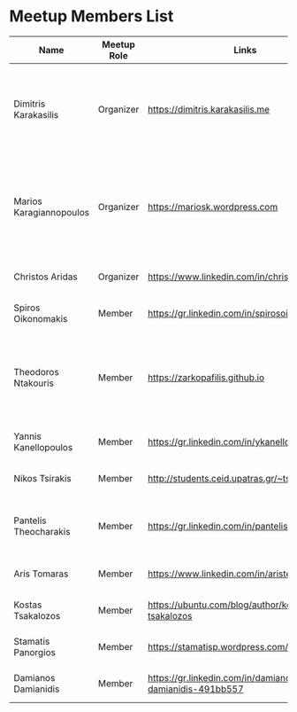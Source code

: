 # Meetup Members List

|Name|Meetup Role|Links|Topics Presentations|
|---|---|---|---|
|Dimitris Karakasilis|Organizer|https://dimitris.karakasilis.me|[Introduction Meetup](https://github.com/western-greece-developers/meetup/tree/master/meetups/001), [Dockers 101] (https://github.com/western-greece-developers/meetup/tree/master/meetups/002), [Dockers Workshop] (https://github.com/western-greece-developers/meetup/tree/master/meetups/003), [Home automation](https://github.com/western-greece-developers/meetup/tree/master/meetups/007),[Introduction to CloudFoundry](https://github.com/western-greece-developers/meetup/tree/master/meetups/009),[Pair programming game](https://github.com/western-greece-developers/meetup/tree/master/meetups/010)|
|Marios Karagiannopoulos|Organizer|https://mariosk.wordpress.com|[Remote Working] (https://github.com/western-greece-developers/meetup/tree/master/meetups/002), [Dockers Workshop] (https://github.com/western-greece-developers/meetup/tree/master/meetups/003), [HTTP Request Lifecycle](https://github.com/western-greece-developers/meetup/tree/master/meetups/004), [Blockchain & Cryptocurrencies](https://github.com/western-greece-developers/meetup/tree/master/meetups/006), [Pair programming game](https://github.com/western-greece-developers/meetup/tree/master/meetups/010), [Kubernetes Workshop 101](https://github.com/western-greece-developers/meetup/tree/master/meetups/013)|
|Christos Aridas|Organizer|https://www.linkedin.com/in/christos-aridas|[Remote Working] (https://github.com/western-greece-developers/meetup/tree/master/meetups/002)|
|Spiros Oikonomakis|Member|https://gr.linkedin.com/in/spirosoik|[Dockers Workshop] (https://github.com/western-greece-developers/meetup/tree/master/meetups/003)|
|Theodoros Ntakouris|Member|https://zarkopafilis.github.io|[Android development 101] (https://github.com/western-greece-developers/meetup/tree/master/meetups/004),[Game Development] (https://github.com/western-greece-developers/meetup/tree/master/meetups/004),[Net Core 2 Workshop - Create a REST API with .NET and CosmosDB](https://github.com/western-greece-developers/meetup/tree/master/meetups/012)|
|Yannis Kanellopoulos|Member|https://gr.linkedin.com/in/ykanellopoulos|[Code Quality] (https://github.com/western-greece-developers/meetup/tree/master/meetups/005)|
|Nikos Tsirakis|Member|http://students.ceid.upatras.gr/~tsirakis|[News & Social Media Monitoring] (https://github.com/western-greece-developers/meetup/tree/master/meetups/006)|
|Pantelis Theocharakis|Member|https://gr.linkedin.com/in/pantelistheocharakis|[Digital Imaging and COmmunications in Medicine (Introduction to DICOM)] (https://github.com/western-greece-developers/meetup/tree/master/meetups/007),[How to kill a startup (and other stories)](https://github.com/western-greece-developers/meetup/tree/master/meetups/009)|
|Aris Tomaras|Member|https://www.linkedin.com/in/aristeidistomaras/|[Minicash (A cryptocurrency without blockchain)] (https://github.com/western-greece-developers/meetup/tree/master/meetups/008)|
|Kostas Tsakalozos|Member|https://ubuntu.com/blog/author/kos-tsakalozos|[K8s Networking] (https://github.com/western-greece-developers/meetup/tree/master/meetups/013)|
|Stamatis Panorgios|Member|https://stamatisp.wordpress.com/|[Kubernetes in Production] (https://github.com/western-greece-developers/meetup/tree/master/meetups/014)|
|Damianos Damianidis|Member|https://gr.linkedin.com/in/damianos-damianidis-491bb557|[Kubernetes in Production] (https://github.com/western-greece-developers/meetup/tree/master/meetups/014)|


